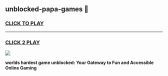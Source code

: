 
## unblocked-papa-games 👋
<h3>
<a href="https://premium.freeplayer.one?title=unblocked-papa-games&ref=14F">CLICK TO PLAY</a></h3>
<hr>

<h3>
<a href="https://premium.freeplayer.one?title=unblocked-papa-games&ref=14F">CLICK 2 PLAY</a>
  
</h3>

<a href="https://premium.freeplayer.one?title=unblocked-papa-games&ref=12F/"><img src="https://clearcache.store/games.png"></a>


**worlds hardest game unblocked: Your Gateway to Fun and Accessible Online Gaming**
